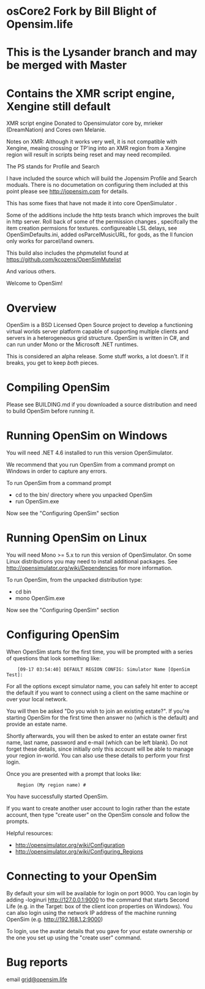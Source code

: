 # osCore2 Fork by Bill Blight of Opensim.life

# This is the Lysander branch and may be merged with Master

# Contains the XMR script engine, Xengine still default

XMR script engine Donated to Opensimulator core by, mrieker (DreamNation) and Cores own Melanie.

Notes on XMR: Although it works very well, it is not compatible with Xengine, meaing crossing or TP'ing into an XMR region from a Xengine region will result in scripts being reset and may need recompiled.


The PS stands for Profile and Search

I have included the source which will build the Jopensim Profile and Search moduals.
There is no documetation on configuring them included at this point
please see http://jopensim.com for details.

This has some fixes that have not made it into core OpenSimulator .

Some of the additions include the http tests branch which improves the built in http server.
Roll back of some of the permission changes , specifcally the item creation permsions for textures.
configureable LSL delays, see OpenSimDefaults.ini, added osParcelMusicURL, for gods, as the ll funcion only works for parcel/land owners.

This build also includes the phpmutelist found at https://github.com/kcozens/OpenSimMutelist

And various others.

Welcome to OpenSim!

# Overview

OpenSim is a BSD Licensed Open Source project to develop a functioning
virtual worlds server platform capable of supporting multiple clients
and servers in a heterogeneous grid structure. OpenSim is written in
C#, and can run under Mono or the Microsoft .NET runtimes.

This is considered an alpha release.  Some stuff works, a lot doesn't.
If it breaks, you get to keep *both* pieces.

# Compiling OpenSim

Please see BUILDING.md if you downloaded a source distribution and
need to build OpenSim before running it.

# Running OpenSim on Windows

You will need .NET 4.6 installed to run this version OpenSimulator.

We recommend that you run OpenSim from a command prompt on Windows in order
to capture any errors.

To run OpenSim from a command prompt

 * cd to the bin/ directory where you unpacked OpenSim
 * run OpenSim.exe

Now see the "Configuring OpenSim" section

# Running OpenSim on Linux


You will need Mono >= 5.x to run this version of OpenSimulator.  On some Linux distributions you
may need to install additional packages.  See http://opensimulator.org/wiki/Dependencies
for more information.

To run OpenSim, from the unpacked distribution type:

 * cd bin
 * mono OpenSim.exe

Now see the "Configuring OpenSim" section

# Configuring OpenSim

When OpenSim starts for the first time, you will be prompted with a
series of questions that look something like:

        [09-17 03:54:40] DEFAULT REGION CONFIG: Simulator Name [OpenSim Test]:

For all the options except simulator name, you can safely hit enter to accept
the default if you want to connect using a client on the same machine or over
your local network.

You will then be asked "Do you wish to join an existing estate?".  If you're
starting OpenSim for the first time then answer no (which is the default) and
provide an estate name.

Shortly afterwards, you will then be asked to enter an estate owner first name,
last name, password and e-mail (which can be left blank).  Do not forget these
details, since initially only this account will be able to manage your region
in-world.  You can also use these details to perform your first login.

Once you are presented with a prompt that looks like:

        Region (My region name) #

You have successfully started OpenSim.

If you want to create another user account to login rather than the estate
account, then type "create user" on the OpenSim console and follow the prompts.

Helpful resources:
 * http://opensimulator.org/wiki/Configuration
 * http://opensimulator.org/wiki/Configuring_Regions

# Connecting to your OpenSim

By default your sim will be available for login on port 9000.  You can login by
adding -loginuri http://127.0.0.1:9000 to the command that starts Second Life
(e.g. in the Target: box of the client icon properties on Windows).  You can
also login using the network IP address of the machine running OpenSim (e.g.
http://192.168.1.2:9000)

To login, use the avatar details that you gave for your estate ownership or the
one you set up using the "create user" command.

# Bug reports

email grid@opensim.life
